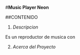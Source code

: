 #**Music Player Neon**

##CONTENIDO

1. *Descripcion*

Es un reproductor de musica con 

2. *Acerca del Proyecto*
